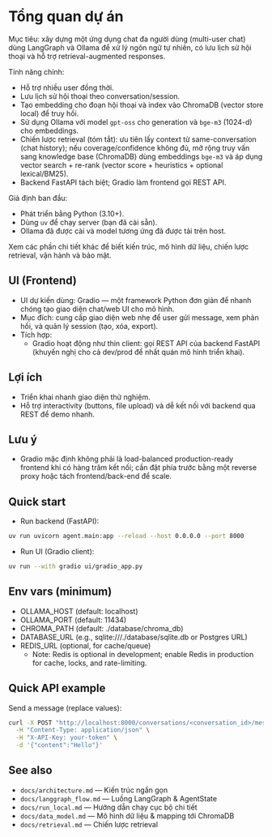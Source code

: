 # Tổng quan dự án

Mục tiêu: xây dựng một ứng dụng chat đa người dùng (multi-user chat) dùng LangGraph và Ollama để xử lý ngôn ngữ tự nhiên, có lưu lịch sử hội thoại và hỗ trợ retrieval-augmented responses.

Tính năng chính:
- Hỗ trợ nhiều user đồng thời.
- Lưu lịch sử hội thoại theo conversation/session.
- Tạo embedding cho đoạn hội thoại và index vào ChromaDB (vector store local) để truy hồi.
- Sử dụng Ollama với model `gpt-oss` cho generation và `bge-m3` (1024-d) cho embeddings.
- Chiến lược retrieval (tóm tắt): ưu tiên lấy context từ same-conversation (chat history); nếu coverage/confidence không đủ, mở rộng truy vấn sang knowledge base (ChromaDB) dùng embeddings `bge-m3` và áp dụng vector search + re-rank (vector score + heuristics + optional lexical/BM25).
- Backend FastAPI tách biệt; Gradio làm frontend gọi REST API.

Giả định ban đầu:
- Phát triển bằng Python (3.10+).
- Dùng `uv` để chạy server (bạn đã cài sẵn).
- Ollama đã được cài và model tương ứng đã được tải trên host.

Xem các phần chi tiết khác để biết kiến trúc, mô hình dữ liệu, chiến lược retrieval, vận hành và bảo mật.

## UI (Frontend)

- UI dự kiến dùng: Gradio — một framework Python đơn giản để nhanh chóng tạo giao diện chat/web UI cho mô hình.
- Mục đích: cung cấp giao diện web nhẹ để user gửi message, xem phản hồi, và quản lý session (tạo, xóa, export).
- Tích hợp:
  - Gradio hoạt động như thin client: gọi REST API của backend FastAPI (khuyến nghị cho cả dev/prod để nhất quán mô hình triển khai).

## Lợi ích
- Triển khai nhanh giao diện thử nghiệm.
- Hỗ trợ interactivity (buttons, file upload) và dễ kết nối với backend qua REST để demo nhanh.

## Lưu ý
- Gradio mặc định không phải là load-balanced production-ready frontend khi có hàng trăm kết nối; cần đặt phía trước bằng một reverse proxy hoặc tách frontend/back-end để scale.

## Quick start
- Run backend (FastAPI):

```bash
uv run uvicorn agent.main:app --reload --host 0.0.0.0 --port 8000
```

- Run UI (Gradio client):

```bash
uv run --with gradio ui/gradio_app.py
```

## Env vars (minimum)
- OLLAMA_HOST (default: localhost)
- OLLAMA_PORT (default: 11434)
- CHROMA_PATH (default: ./database/chroma_db)
- DATABASE_URL (e.g., sqlite:///./database/sqlite.db or Postgres URL)
- REDIS_URL (optional, for cache/queue)
  - Note: Redis is optional in development; enable Redis in production for cache, locks, and rate-limiting.

## Quick API example
Send a message (replace values):

```bash
curl -X POST "http://localhost:8000/conversations/<conversation_id>/messages" \
  -H "Content-Type: application/json" \
  -H "X-API-Key: your-token" \
  -d '{"content":"Hello"}'
```

## See also
- `docs/architecture.md` — Kiến trúc ngắn gọn
- `docs/langgraph_flow.md` — Luồng LangGraph & AgentState
- `docs/run_local.md` — Hướng dẫn chạy cục bộ chi tiết
- `docs/data_model.md` — Mô hình dữ liệu & mapping tới ChromaDB
- `docs/retrieval.md` — Chiến lược retrieval
